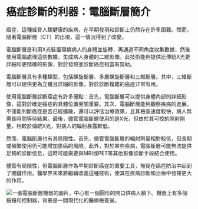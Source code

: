 # 癌症診斷的利器：電腦斷層簡介

癌症，這種威脅人類健康的疾病，在早期發現和診斷上仍然存在許多困難。然而，隨著電腦斷層（CT）的出現，這一情況得到了改變。

電腦斷層是利用X光裝置環繞病人的身體並旋轉，再通過不同角度收集數據，然後使用電腦處理這些數據，生成病人身體的二維影像。此技術能夠提供比傳統X光更詳細和更精確的影像，對於發現並診斷癌症相當有幫助。

電腦斷層具有多種類型，包括螺旋斷層、多層螺旋斷層和三維斷層。其中，三維斷層可以提供更為立體且詳細的影像，對於診斷複雜的癌症非常有用。

使用電腦斷層診斷癌症有許多優點：首先，電腦斷層可以提供身體內部的詳細影像，這對於確定癌症的具體位置至關重要。其次，電腦斷層能夠觀察疾病的進展，不僅能判斷癌症是否已經擴散，還可以評估治療效果，且其檢查速度較快，病人無需長時間等待結果。最後，儘管電腦斷層使用的是X光，但由於其可控的照射劑量，相較於傳統X光，對病人的輻射暴露較低。

然而，電腦斷層也有其局限性。首先，儘管電腦斷層的輻射劑量相對較低，但長期或頻繁使用仍可能增加患癌的風險。此外，對於某些疾病，電腦斷層可能無法提供足夠的診斷信息，這時可能需要與MRI或PET等其他影像診斷手段結合使用。

儘管有局限性，但電腦斷層作為早期診斷癌症的重要工具，無疑在癌症防治中起到了關鍵作用。醫學界未來將繼續改進這種技術，使其在疾病診斷和治療中發揮更大的作用。

![一張電腦斷層機器的圖片，中心有一個圓形的開口供病人躺下。機器上有多個按鈕和控制器，背景是一間現代化的醫療檢查室。](https://i.imgur.com/Ib9lg3F.jpeg)